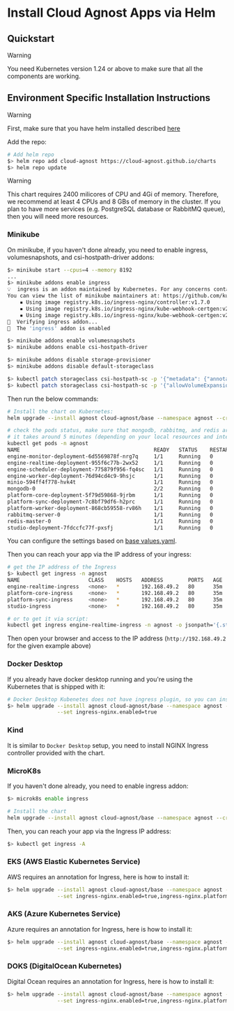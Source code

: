 # Install Cloud Agnost Apps via Helm

## Quickstart

> [!WARNING]
> You need Kubernetes version 1.24 or above to make sure that all the components are working.

## Environment Specific Installation Instructions

> [!WARNING]
> First, make sure that you have helm installed described [here](https://helm.sh/docs/intro/install/)

Add the repo:

```bash
# Add helm repo
$> helm repo add cloud-agnost https://cloud-agnost.github.io/charts
$> helm repo update
```

> [!WARNING]
> This chart requires 2400 milicores of CPU and 4Gi of memory. Therefore, we recommend at least 4 CPUs and 8 GBs of memory in the cluster.
> If you plan to have more services (e.g. PostgreSQL database or RabbitMQ queue), then you will need more resources.

### Minikube

On minikube, if you haven't done already, you need to enable ingress, volumesnapshots, and csi-hostpath-driver addons:

```bash
$> minikube start --cpus=4 --memory 8192
...
$> minikube addons enable ingress
💡  ingress is an addon maintained by Kubernetes. For any concerns contact minikube on GitHub.
You can view the list of minikube maintainers at: https://github.com/kubernetes/minikube/blob/master/OWNERS
    ▪ Using image registry.k8s.io/ingress-nginx/controller:v1.7.0
    ▪ Using image registry.k8s.io/ingress-nginx/kube-webhook-certgen:v20230312-helm-chart-4.5.2-28-g66a760794
    ▪ Using image registry.k8s.io/ingress-nginx/kube-webhook-certgen:v20230312-helm-chart-4.5.2-28-g66a760794
🔎  Verifying ingress addon...
🌟  The 'ingress' addon is enabled

$> minikube addons enable volumesnapshots
$> minikube addons enable csi-hostpath-driver

$> minikube addons disable storage-provisioner
$> minikube addons disable default-storageclass

$> kubectl patch storageclass csi-hostpath-sc -p '{"metadata": {"annotations":{"storageclass.kubernetes.io/is-default-class":"true"}}}'
$> kubectl patch storageclass csi-hostpath-sc -p '{"allowVolumeExpansion":true}'
```

Then run the below commands:

```bash
# Install the chart on Kubernetes:
helm upgrade --install agnost cloud-agnost/base --namespace agnost --create-namespace

# check the pods status, make sure that mongodb, rabbitmq, and redis are running:
# it takes around 5 minutes (depending on your local resources and internet connection)
kubectl get pods -n agnost
NAME                                           READY   STATUS    RESTARTS      AGE
engine-monitor-deployment-6d5569878f-nrg7q     1/1     Running   0             8m8s
engine-realtime-deployment-955f6c77b-2wx52     1/1     Running   0             8m8s
engine-scheduler-deployment-775879f956-fq4sc   1/1     Running   0             8m8s
engine-worker-deployment-76d94cd4c9-9hsjc      1/1     Running   0             8m8s
minio-594ff4f778-hvk4t                         1/1     Running   0             8m8s
mongodb-0                                      2/2     Running   0             7m57s
platform-core-deployment-5f79d59868-9jrbm      1/1     Running   0             8m8s
platform-sync-deployment-7c8bf79df6-h2prc      1/1     Running   0             8m8s
platform-worker-deployment-868cb59558-rv86h    1/1     Running   0             8m8s
rabbitmq-server-0                              1/1     Running   0             7m49s
redis-master-0                                 1/1     Running   0             8m8s
studio-deployment-7fdccfc77f-pxsfj             1/1     Running   0             8m8s
```

You can configure the settings based on [base values.yaml](https://github.com/cloud-agnost/charts/blob/master/base/values.yaml).

Then you can reach your app via the IP address of your ingress:

```bash
# get the IP address of the Ingress
$> kubectl get ingress -n agnost
NAME                      CLASS    HOSTS   ADDRESS        PORTS   AGE
engine-realtime-ingress   <none>   *       192.168.49.2   80      35m
platform-core-ingress     <none>   *       192.168.49.2   80      35m
platform-sync-ingress     <none>   *       192.168.49.2   80      35m
studio-ingress            <none>   *       192.168.49.2   80      35m

# or to get it via script:
kubectl get ingress engine-realtime-ingress -n agnost -o jsonpath='{.status.loadBalancer.ingress[].ip}'
```

Then open your browser and access to the IP address (`http://192.168.49.2` for the given example above)

### Docker Desktop

If you already have docker desktop running and you're using the Kubernetes that is shipped with it:

```bash
# Docker Desktop Kubenetes does not have ingress plugin, so you can install it via the chart:
$> helm upgrade --install agnost cloud-agnost/base --namespace agnost --create-namespace \
                --set ingress-nginx.enabled=true
```

### Kind

It is similar to `Docker Desktop` setup, you need to install NGINX Ingress controller provided with the chart.


### MicroK8s

If you haven't done already, you need to enable ingress addon:

```bash
$> microk8s enable ingress
```

```bash
# Install the chart
helm upgrade --install agnost cloud-agnost/base --namespace agnost --create-namespace
```

Then, you can reach your app via the Ingress IP address:

```bash
$> kubectl get ingress -A
```

### EKS (AWS Elastic Kubernetes Service)

AWS requires an annotation for Ingress, here is how to install it:

```bash
$> helm upgrade --install agnost cloud-agnost/base --namespace agnost --create-namespace \
                --set ingress-nginx.enabled=true,ingress-nginx.platform=EKS
```

### AKS (Azure Kubernetes Service)

Azure requires an annotation for Ingress, here is how to install it:

```bash
$> helm upgrade --install agnost cloud-agnost/base --namespace agnost --create-namespace \
                --set ingress-nginx.enabled=true,ingress-nginx.platform=AKS
```

### DOKS (DigitalOcean Kubernetes)

Digital Ocean requires an annotation for Ingress, here is how to install it:

```bash
$> helm upgrade --install agnost cloud-agnost/base --namespace agnost --create-namespace \
                --set ingress-nginx.enabled=true,ingress-nginx.platform=DOKS
```
